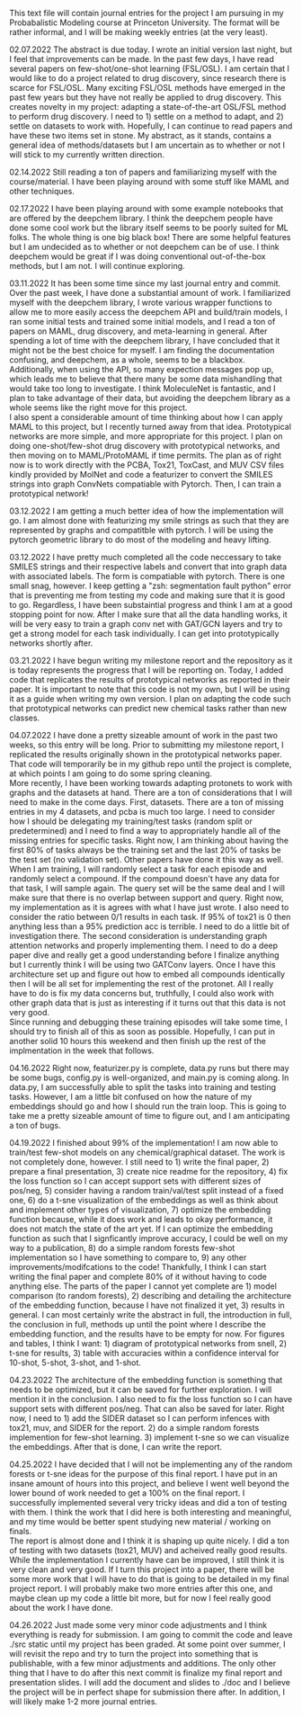 This text file will contain journal entries for the project I am pursuing in my Probabalistic Modeling course at 
Princeton University.  The format will be rather informal, and I will be making weekly entries (at the very least).

02.07.2022
The abstract is due today.  I wrote an initial version last night, but I feel that improvements can be made. In
the past few days, I have read several papers on few-shot/one-shot learning (FSL/OSL). I am certain that I would 
like to do a project related to drug discovery, since research there is scarce for FSL/OSL.  Many exciting FSL/OSL 
methods have emerged in the past few years but they have not really be applied to drug discovery.  This creates 
novelty in my project: adapting a state-of-the-art OSL/FSL method to perform drug discovery.  I need to 1) settle
on a method to adapt, and 2) settle on datasets to work with.  Hopefully, I can continue to read papers and have
these two items set in stone.  My abstract, as it stands, contains a general idea of methods/datasets but I am
uncertain as to whether or not I will stick to my currently written direction.

02.14.2022
Still reading a ton of papers and familiarizing myself with the course/material.  I have been playing around with
some stuff like MAML and other techniques.

02.17.2022
I have been playing around with some example notebooks that are offered by the deepchem library.  I think the 
deepchem people have done some cool work but the library itself seems to be poorly suited for ML folks. The whole
thing is one big black box! There are some helpful features but I am undecided as to whether or not deepchem can
be of use.  I think deepchem would be great if I was doing conventional out-of-the-box methods, but I am not. I
will continue exploring.

03.11.2022
It has been some time since my last journal entry and commit.  Over the past week, I have done a substantial 
amount of work.  I familiarized myself with the deepchem library, I wrote various wrapper functions to allow me
to more easily access the deepchem API and build/train models, I ran some initial tests and trained some initial 
models, and I read a ton of papers on MAML, drug discovery, and meta-learning in general.  After spending a lot of
time with the deepchem library, I have concluded that it might not be the best choice for myself.  I am finding 
the documentation confusing, and deepchem, as a whole, seems to be a blackbox.  Additionally, when using the API,
so many expection messages pop up, which leads me to believe that there many be some data mishandling that would 
take too long to investigate.  I think MoleculeNet is fantastic, and I plan to take advantage of their data, but
avoiding the deepchem library as a whole seems like the right move for this project.  
I also spent a considerable amount of time thinking about how I can apply MAML to this project, but I recently
turned away from that idea.  Prototypical networks are more simple, and more appropriate for this project. I plan
on doing one-shot/few-shot drug discovery with prototypical networks, and then moving on to MAML/ProtoMAML if time
permits. 
The plan as of right now is to work directly with the PCBA, Tox21, ToxCast, and MUV CSV files kindly provided by 
MolNet and code a featurizer to convert the SMILES strings into graph ConvNets compatiable with Pytorch.  Then,
I can train a prototypical network!

03.12.2022
I am getting a much better idea of how the implementation will go. I am almost done with featurizing my 
smile strings as such that they are represented by graphs and compatitble with pytorch.  I will be using 
the pytorch geometric library to do most of the modeling and heavy lifting.

03.12.2022
I have pretty much completed all the code neccessary to take SMILES strings and their respective labels and 
convert that into graph data with associated labels.  The form is compatiable with pytorch.  There is one small
snag, however.  I keep getting a "zsh: segmentation fault  python" error that is preventing me from testing my
code and making sure that it is good to go.  Regardless, I have been substaintial progress and think I am at a 
good stopping point for now.  After I make sure that all the data handling works, it will be very easy to train
a graph conv net with GAT/GCN layers and try to get a strong model for each task individually.  I can get into
prototypically networks shortly after.

03.21.2022
I have begun writing my milestone report and the repository as it is today represents the progress that I will be
reporting on.  Today, I added code that replicates the results of prototypical networks as reported in their paper.
It is important to note that this code is not my own, but I will be using it as a guide when writing my own 
version.  I plan on adapting the code such that prototypical networks can predict new chemical tasks rather than
new classes.

04.07.2022
I have done a pretty sizeable amount of work in the past two weeks, so this entry will be long.  Prior to
submitting my milestone report, I replicated the results originally shown in the prototypical networks paper.
That code will temporarily be in my github repo until the project is complete, at which points I am going to do
some spring cleaning.  
More recently, I have been working towards adapting protonets to work with graphs and the datasets at hand. There
are a ton of considerations that I will need to make in the come days.  First, datasets.  There are a ton of 
missing entries in my 4 datasets, and pcba is much too large.  I need to consider how I should be delegating my
training/test tasks (random split or predetermined) and I need to find a way to appropriately handle all of the
missing entries for specific tasks.  Right now, I am thinking about having the first 80% of tasks always be the
training set and the last 20% of tasks be the test set (no validation set).  Other papers have done it this way
as well.  When I am training, I will randomly select a task for each episode and randomly select a compound. If
the compound doesn't have any data for that task, I will sample again.  The query set will be the same deal and
I will make sure that there is no overlap between support and query.  Right now, my implementation as it is 
agrees with what I have just wrote.  I also need to consider the ratio between 0/1 results in each task.  If
95% of tox21 is 0 then anything less than a 95% prediction acc is terrible.  I need to do a little bit of 
investigation there.  The second consideration is understanding graph attention networks and properly 
implementing them.  I need to do a deep paper dive and really get a good understanding before I finalize anything
but I currently think I will be using two GATConv layers.  Once I have this architecture set up and figure out
how to embed all compounds identically then I will be all set for implementing the rest of the protonet.  All
I really have to do is fix my data concerns but, truthfully, I could also work with other graph data that is 
just as interesting if it turns out that this data is not very good.  
Since running and debugging these training episodes will take some time, I should try to finish all of this
as soon as possible.  Hopefully, I can put in another solid 10 hours this weekend and then finish up the rest
of the implmentation in the week that follows. 

04.16.2022
Right now, featurizer.py is complete, data.py runs but there may be some bugs, config.py is well-organized, and
main.py is coming along.  In data.py, I am successfully able to split the tasks into training and testing tasks.
However, I am a little bit confused on how the nature of my embeddings should go and how I should run the train
loop.  This is going to take me a pretty sizeable amount of time to figure out, and I am anticipating a ton of 
bugs.  

04.19.2022
I finished about 99% of the implementation!  I am now able to train/test few-shot models on any chemical/graphical
dataset.  The work is not completely done, however.  I still need to 1) write the final paper, 2) prepare a final
presentation, 3) create nice readme for the repository, 4) fix the loss function so I can accept support sets with
different sizes of pos/neg, 5) consider having a random train/val/test split instead of a fixed one, 6) do a t-sne
visualization of the embeddings as well as think about and implement other types of visualization, 7) optimize the 
embedding function because, while it does work and leads to okay performance, it does not match the state of the art
yet.  If I can optimize the embedding function as such that I signficantly improve accuracy, I could be well on my
way to a publication, 8) do a simple random forests few-shot implementation so I have something to compare to, 9)
any other improvements/modifcations to the code!
Thankfully, I think I can start writing the final paper and complete 80% of it without having to code anything else.
The parts of the paper I cannot yet complete are 1) model comparison (to random forests), 2) describing and detailing
the architecture of the embedding function, because I have not finalized it yet, 3) results in general.  I can most
certainly write the abstract in full, the introduction in full, the conclusion in full, methods up until the point
where I describe the embedding function, and the results have to be empty for now.
For figures and tables, I think I want: 1) diagram of prototypical networks from snell, 2) t-sne for results, 3) table
with accuracies within a confidence interval for 10-shot, 5-shot, 3-shot, and 1-shot.

04.23.2022
The architecture of the embedding function is something that needs to be optimized, but it can be saved for further
exploration.  I will mention it in the conclusion.  I also need to fix the loss function so I can have support sets
with different pos/neg.  That can also be saved for later.
Right now, I need to 1) add the SIDER dataset so I can perform infences with tox21, muv, and SIDER for the report.
2) do a simple random forests implemention for few-shot learning. 3) implement t-sne so we can visualize the
embeddings.
After that is done, I can write the report.

04.25.2022
I have decided that I will not be implementing any of the random forests or t-sne ideas for the purpose of this
final report.  I have put in an insane amount of hours into this project, and believe I went well beyond the lower
bound of work needed to get a 100% on the final report.  I successfully implemented several very tricky ideas and did
a ton of testing with them.  I think the work that I did here is both interesting and meaningful, and my time would be 
better spent studying new material / working on finals.  
The report is almost done and I think it is shaping up quite nicely.  I did a ton of testing with two datasets (tox21,
MUV) and acheived really good results.  While the implementation I currently have can be improved, I still think it is
very clean and very good.  If I turn this project into a paper, there will be some more work that I will have to do that
is going to be detailed in my final project report.  I will probably make two more entries after this one, and maybe clean
up my code a little bit more, but for now I feel really good about the work I have done.

04.26.2022
Just made some very minor code adjustments and I think everything is ready for submission.  I am going to commit the code
and leave ./src static until my project has been graded.  At some point over summer, I will revisit the repo and try to
turn the project into something that is publishable, with a few minor adjustments and additions.
The only other thing that I have to do after this next commit is finalize my final report and presentation slides.  I
will add the document and slides to ./doc and I believe the project will be in perfect shape for submission there after.
In addition, I will likely make 1-2 more journal entries.
